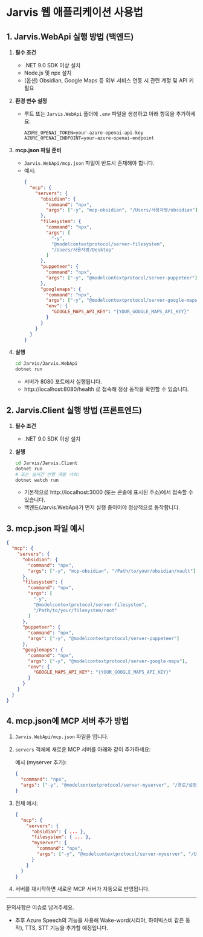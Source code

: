 # Jarvis 웹 애플리케이션 사용법

## 1. Jarvis.WebApi 실행 방법 (백엔드)

1. **필수 조건**

   - .NET 9.0 SDK 이상 설치
   - Node.js 및 npx 설치
   - (옵션) Obsidian, Google Maps 등 외부 서비스 연동 시 관련 계정 및 API 키 필요

2. **환경 변수 설정**

   - 루트 또는 `Jarvis.WebApi` 폴더에 `.env` 파일을 생성하고 아래 항목을 추가하세요:
     ```env
     AZURE_OPENAI_TOKEN=your-azure-openai-api-key
     AZURE_OPENAI_ENDPOINT=your-azure-openai-endpoint
     ```

3. **mcp.json 파일 준비**

   - `Jarvis.WebApi/mcp.json` 파일이 반드시 존재해야 합니다.
   - 예시:
     ```json
     {
       "mcp": {
         "servers": {
           "obsidian": {
             "command": "npx",
             "args": ["-y", "mcp-obsidian", "/Users/사용자명/obsidian"]
           },
           "filesystem": {
             "command": "npx",
             "args": [
               "-y",
               "@modelcontextprotocol/server-filesystem",
               "/Users/사용자명/Desktop"
             ]
           },
           "puppeteer": {
             "command": "npx",
             "args": ["-y", "@modelcontextprotocol/server-puppeteer"]
           },
           "googlemaps": {
             "command": "npx",
             "args": ["-y", "@modelcontextprotocol/server-google-maps"],
             "env": {
               "GOOGLE_MAPS_API_KEY": "{YOUR_GOOGLE_MAPS_API_KEY}"
             }
           }
         }
       }
     }
     ```

4. **실행**
   ```bash
   cd Jarvis/Jarvis.WebApi
   dotnet run
   ```
   - 서버가 8080 포트에서 실행됩니다.
   - http://localhost:8080/health 로 접속해 정상 동작을 확인할 수 있습니다.

## 2. Jarvis.Client 실행 방법 (프론트엔드)

1. **필수 조건**

   - .NET 9.0 SDK 이상 설치

2. **실행**
   ```bash
   cd Jarvis/Jarvis.Client
   dotnet run
   # 또는 실시간 반영 개발 서버:
   dotnet watch run
   ```
   - 기본적으로 http://localhost:3000 (또는 콘솔에 표시된 주소)에서 접속할 수 있습니다.
   - 백엔드(Jarvis.WebApi)가 먼저 실행 중이어야 정상적으로 동작합니다.

## 3. mcp.json 파일 예시

```json
{
  "mcp": {
    "servers": {
      "obsidian": {
        "command": "npx",
        "args": ["-y", "mcp-obsidian", "/Path/to/your/obsidian/vault"]
      },
      "filesystem": {
        "command": "npx",
        "args": [
          "-y",
          "@modelcontextprotocol/server-filesystem",
          "/Path/to/your/filesystem/root"
        ]
      },
      "puppeteer": {
        "command": "npx",
        "args": ["-y", "@modelcontextprotocol/server-puppeteer"]
      },
      "googlemaps": {
        "command": "npx",
        "args": ["-y", "@modelcontextprotocol/server-google-maps"],
        "env": {
          "GOOGLE_MAPS_API_KEY": "{YOUR_GOOGLE_MAPS_API_KEY}"
        }
      }
    }
  }
}
```

## 4. mcp.json에 MCP 서버 추가 방법

1. `Jarvis.WebApi/mcp.json` 파일을 엽니다.
2. `servers` 객체에 새로운 MCP 서버를 아래와 같이 추가하세요:

   예시 (myserver 추가):

   ```json
   {
     "command": "npx",
     "args": ["-y", "@modelcontextprotocol/server-myserver", "/경로/설정"]
   }
   ```

3. 전체 예시:

   ```json
   {
     "mcp": {
       "servers": {
         "obsidian": { ... },
         "filesystem": { ... },
         "myserver": {
           "command": "npx",
           "args": ["-y", "@modelcontextprotocol/server-myserver", "/Users/사용자명/mydata"]
         }
       }
     }
   }
   ```

4. 서버를 재시작하면 새로운 MCP 서버가 자동으로 반영됩니다.

---

문의사항은 이슈로 남겨주세요.

* 추후 Azure Speech의 기능을 사용해 Wake-word(시리야, 하이빅스비 같은 동작), TTS, STT 기능을 추가할 예정입니다. 
